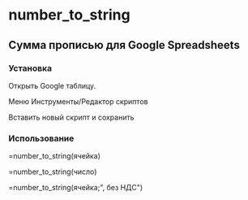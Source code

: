 # number_to_string
## Сумма прописью для Google Spreadsheets
### Установка
Открыть Google таблицу.

Меню Инструменты/Редактор скриптов

Вставить новый скрипт и сохранить

### Использование
=number_to_string(ячейка)

=number_to_string(число)

=number_to_string(ячейка;", без НДС")
